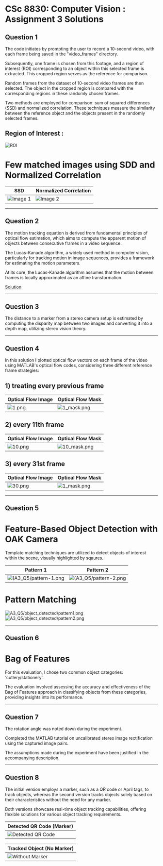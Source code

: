 # CSc 8830: Computer Vision : Assignment 3 Solutions

## Question 1

The code initiates by prompting the user to record a 10-second video, with each frame being saved in the "video_frames" directory.

Subsequently, one frame is chosen from this footage, and a region of interest (ROI) corresponding to an object within this selected frame is extracted. This cropped region serves as the reference for comparison.

Random frames from the dataset of 10-second video frames are then selected. The object in the cropped region is compared with the corresponding regions in these randomly chosen frames.

Two methods are employed for comparison: sum of squared differences (SSD) and normalized correlation. These techniques measure the similarity between the reference object and the objects present in the randomly selected frames.

## Region of Interest :
![ROI](video_frames/roi.png)

# Few matched images using SDD and Normalized Correlation
|  SSD | Normalized Correlation |
|---------|---------|
| ![Image 1](A3_Q1/pattern_match_ncor/out_17137555708964.png) | ![Image 2](A3_Q1/pattern_match_ssd/out_17137555707379.png) |

___

## Question 2

The motion tracking equation is derived from fundamental principles of optical flow estimation, which aims to compute the apparent motion of objects between consecutive frames in a video sequence. 

The Lucas-Kanade algorithm, a widely used method in computer vision, particularly for tracking motion in image sequences, provides a framework for estimating the motion parameters.

At its core, the Lucas-Kanade algorithm assumes that the motion between frames is locally approximated as an affine transformation. 

[Solution](A3_Q2.pdf)
___

## Question 3

The distance to a marker from a stereo camera setup is estimated by computing the disparity map between two images and converting it into a depth map, utilizing stereo vision theory.


___

## Question 4

In this solution I plotted optical flow vectors on each frame of the video using MATLAB's optical flow codes, considering three different reference frame strategies:

## 1) treating every previous frame

| Optical Flow Image | Optical Flow Mask |
|--------------------|-------------------|
| ![1.png](A3_Q4/optical_flow/1.png) | ![1_mask.png](A3_Q4/optical_flow/1_mask.png) |

## 2) every 11th frame

| Optical Flow Image | Optical Flow Mask |
|--------------------|-------------------|
| ![10.png](A3_Q4/optical_flow/1.png) | ![10_mask.png](A3_Q4/optical_flow/10_mask.png) |

## 3) every 31st frame

| Optical Flow Image | Optical Flow Mask |
|--------------------|-------------------|
| ![30.png](A3_Q4/optical_flow/30.png) | ![1_mask.png](A3_Q4/optical_flow/30_mask.png) |
___

## Question 5

# Feature-Based Object Detection with OAK Camera

Template matching techniques are utilized to detect objects of interest within the scene, visually highlighted by sqaures. 

| Pattern 1 | Pattern 2 |
|--------------------|-------------------|
|![(A3_Q5/pattern-1.png](A3_Q5/pattern-1.png) | ![(A3_Q5/pattern-2.png](A3_Q5/pattern-2.png) |

# Pattern Matching 

<img src="A3_Q5/object_detected/pattern1.png" alt="A3_Q5/object_detected/pattern1.png">

<img src="A3_Q5/object_detected/pattern2.png" alt="A3_Q5/object_detected/pattern2.png">

___

## Question 6

# Bag of Features
For this evaluation, I chose two common object categories: 'cutlery/stationery'. 

The evaluation involved assessing the accuracy and effectiveness of the Bag of Features approach in classifying objects from these categories, providing insights into its performance.

___

## Question 7

The rotation angle was noted down during the experiment. 

Completed the MATLAB tutorial on uncalibrated stereo image rectification using the captured image pairs. 

The assumptions made during the experiment have been justified in the accompanying description.

___

## Question 8

The initial version employs a marker, such as a QR code or April tags, to track objects, whereas the second version tracks objects solely based on their characteristics without the need for any marker.

Both versions showcase real-time object tracking capabilities, offering flexible solutions for various object tracking requirements.

| Detected QR Code (Marker) |
|-----------------------------|
| ![Detected QR Code](A4_Q8/A4_Q8/image.png) |


| Tracked Object (No Marker) |
|----------------------------|
| ![Without Marker](A4_Q8/tracked_object_qr_without_marker.jpg) |



